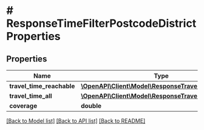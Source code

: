 # # ResponseTimeFilterPostcodeDistrictProperties

## Properties

Name | Type | Description | Notes
------------ | ------------- | ------------- | -------------
**travel_time_reachable** | [**\OpenAPI\Client\Model\ResponseTravelTimeStatistics**](ResponseTravelTimeStatistics.md) |  | [optional]
**travel_time_all** | [**\OpenAPI\Client\Model\ResponseTravelTimeStatistics**](ResponseTravelTimeStatistics.md) |  | [optional]
**coverage** | **double** |  | [optional]

[[Back to Model list]](../../README.md#models) [[Back to API list]](../../README.md#endpoints) [[Back to README]](../../README.md)
